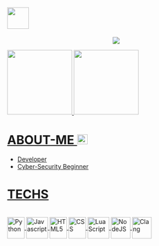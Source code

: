 # <img src="https://media.discordapp.net/attachments/1036829477939982447/1045723018170736650/1045022754665152532.gif" width="50">
<p align="center">
	<img src="https://lanyard-profile-readme.vercel.app/api/1074071072808374322?hideTimestamp=true&hideBadges=False"/>
</p>

<div align="center" style="display: flex">
  <a href="https://github.com/kyan0x">
  <img height="150em" src="https://github-readme-stats.vercel.app/api?username=kyan0x&show_icons=true&theme=dark&include_all_commits=true&count_private=true&title_color=fff&icon_color=fff&text_color=fff&bg_color=0,000,141321"/>
  <img height="150em" src="https://github-readme-stats.vercel.app/api/top-langs/?username=kyan0x&layout=compact&langs_count=4&theme=dark&title_color=fff&icon_color=fff&text_color=fff&bg_color=0,000,141321"/>
</div>

# ABOUT-ME <img height="23" width="24" src="https://cdn.discordapp.com/emojis/1025636120312160306.gif?size=96&quality=lossless">
* Developer
* Cyber-Security Beginner


# TECHS
<div style="display: inline_block"><br>
  <img align="center" alt="Python" height="50" width="40" padding="5px" src="https://s3.dualstack.us-east-2.amazonaws.com/pythondotorg-assets/media/files/python-logo-only.svg">
  <img align="center" alt="Javascript" height="50" width="50" src="https://cdn.discordapp.com/emojis/813907629989691442.webp?size=96&quality=lossless">
  <img align="center" alt="HTML5" height="50" width="40" src="https://cdn.discordapp.com/emojis/813909686449078353.webp?size=96&quality=lossless">
  <img align="center" alt="CSS" height="50" width="40" src="https://cdn.discordapp.com/emojis/813909685542584321.webp?size=96&quality=lossless">
  <img align="center" alt="LuaScript" height="50" width="50" src="https://cdn.discordapp.com/emojis/813910024517845082.webp?size=96&quality=lossless">
  <img align="center" alt="NodeJS" height="50" width="45" src="https://cdn.discordapp.com/emojis/806694039432069130.webp?size=96&quality=lossless">
  <img align="center" alt="Clang" height="50" width="45" src="https://cdn.discordapp.com/emojis/1093575874151989349.png?size=96&quality=lossless">
</div>
